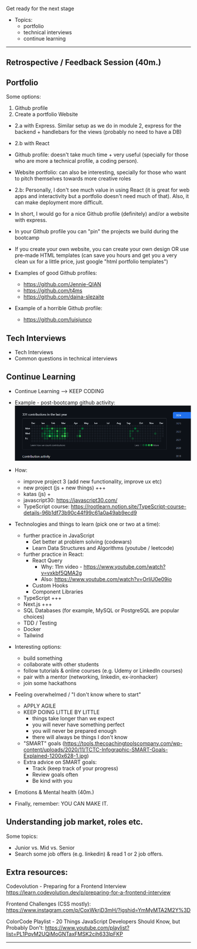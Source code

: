 

<!-- Status: draft -->



Get ready for the next stage

  - Topics:
    - portfolio
    - technical interviews
    - continue learning

____


## Retrospective / Feedback Session (40m.)


## Portfolio

<!--

Slides (WIP): 

https://docs.google.com/presentation/d/1Q3chdaEdK8VTq4tQFQDxBo0jjZL1mZ6Dr7XOQvLYwDU/edit?usp=sharing

-->

Some options:

1. Github profile
2. Create a portfolio Website
  - 2.a with Express. Similar setup as we do in module 2, express for the backend + handlebars for the views (probably no need to have a DB)
  - 2.b with React


- Github profile: doesn't take much time + very useful (specially for those who are more a technical profile, a coding person).
- Website portfolio: can also be interesting, specially for those who want to pitch themselves towards more creative roles


- 2.b: Personally, I don't see much value in using React (it is great for web apps and interactivity but a portfolio doesn't need much of that). Also, it can make deployment more difficult.

- In short, I would go for a nice Github profile (definitely) and/or a website with express.

- In your Github profile you can "pin" the projects we build during the bootcamp

- If you create your own website, you can create your own design OR use pre-made HTML templates (can save you hours and get you a very clean ux for a little price, just google "html portfolio templates")


- Examples of good Github profiles:
  - https://github.com/Jennie-QIAN
  - https://github.com/t4ms
  - https://github.com/daina-slezaite

- Example of a horrible Github profile:
  - https://github.com/luisjunco





## Tech Interviews
  - Tech Interviews
  - Common questions in technical interviews

<!--

Slides (WIP): 

https://docs.google.com/presentation/d/17JxJ4gi5aswc7XmXb2OC9auOLHItiSkwTxuiwZLYChs/edit?usp=sharing

-->

## Continue Learning

  - Continue Learning --> KEEP CODING

  - Example - post-bootcamp github activity:
    ![](../media/images/post-bootcamp-github-activity.png)


  - How: 
      - improve project 3 (add new functionality, improve ux etc)
      - new project (js + new things) +++
      - katas (js) +
      - javascript30: https://javascript30.com/
      - TypeScript course: https://rootlearn.notion.site/TypeScript-course-details-96b1df73b90c44f99c61a0a49ab9ecd9


  - Technologies and things to learn (pick one or two at a time): 
    - further practice in JavaScript
      - Get better at problem solving (codewars)
      - Learn Data Structures and Algorithms (youtube / leetcode)
    - further practice in React: <!-- @todo: create repo/gist with some info/videos -->
      - React Query
        - Why: 11m video - https://www.youtube.com/watch?v=vxkbf5QMA2g
        - Also: https://www.youtube.com/watch?v=OrliU0e09io
      - Custom Hooks
      - Component Libraries
    - TypeScript +++
    - Next.js +++
    - SQL Databases (for example, MySQL or PostgreSQL are popular choices)
    - TDD / Testing
    - Docker
    - Tailwind
    

  - Interesting options:
    - build something
    - collaborate with other students
    - follow tutorials & online courses (e.g. Udemy or LinkedIn courses)
    - pair with a mentor (networking, linkedin, ex-ironhacker)
    - join some hackathons

  - Feeling overwhelmed / "I don't know where to start" 
    - APPLY AGILE
    - KEEP DOING LITTLE BY LITTLE
      - things take longer than we expect
      - you will never have something perfect
      - you will never be prepared enough
      - there will always be things I don't know
    - "SMART" goals (https://tools.thecoachingtoolscompany.com/wp-content/uploads/2020/11/TCTC-Infographic-SMART-Goals-Explained-1200x628-1.jpg)
    - Extra advice on SMART goals:
      - Track (keep track of your progress)
      - Review goals often
      - Be kind with you


- Emotions & Mental health (40m.)


- Finally, remember: YOU CAN MAKE IT.


<!--

## Technical interview questions

https://gist.github.com/IH-WebDev-TA-Remote/324bb37af5886d83622cb82fb3dc6008

-->



## Understanding job market, roles etc.

Some topics:
- Junior vs. Mid vs. Senior
- Search some job offers (e.g. linkedin) & read 1 or 2 job offers.

<!--
@LT: see some notes in "Feeling ready" (w7d1)
-->



## Extra resources:

Codevolution - Preparing for a Frontend Interview
https://learn.codevolution.dev/p/preparing-for-a-frontend-interview


Frontend Challenges (CSS mostly):
https://www.instagram.com/p/CoxWkrjD3mH/?igshid=YmMyMTA2M2Y%3D


ColorCode Playlist - 20 Things JavaScript Developers Should Know, but Probably Don't:
https://www.youtube.com/playlist?list=PL1PqvM2UQiMoGNTaxFMSK2cih633lpFKP


---



<!-- 

*** day one after CW: template msg ***

good morning @everyone!!

a new journey starts today for most of you, all the best for the job search!!

Remember:
- keep sending applications + keep coding
- set realistic, "smart" goals
- perseverate & embrace failure
- enjoy the process!!


 -->
